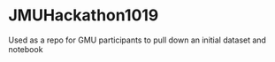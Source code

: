 # JMUHackathon1019
Used as a repo for GMU participants to pull down an initial dataset and notebook
